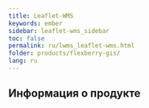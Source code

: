 ```yaml
---
title: Leaflet-WMS
keywords: ember
sidebar: leaflet-wms_sidebar
toc: false
permalink: ru/lwms_leaflet-wms.html
folder: products/flexberry-gis/
lang: ru
---
```


## Информация о продукте
